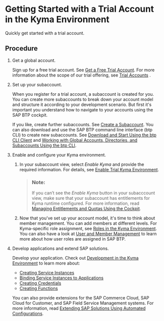 <!-- loioccb83c700e8d4bb8aa545d7307b8b08a -->

# Getting Started with a Trial Account in the Kyma Environment

Quickly get started with a trial account.



<a name="loioccb83c700e8d4bb8aa545d7307b8b08a__steps_uzh_p2d_crb"/>

## Procedure

1.  Get a global account.

    Sign up for a free trial account. See [Get a Free Trial Account](Getting_a_Global_Account_d61c281.md#loio42e7e54590424e65969fced1acd47694). For more information about the scope of our trial offering, see [Trial Accounts](../10-concepts/Trial_Accounts_046f127.md) .

2.  Set up your subaccount.

    When you register for a trial account, a subaccount is created for you. You can create more subaccounts to break down your account model and structure it according to your development scenario. But first it's important you understand how to navigate to your accounts using the SAP BTP cockpit.

    If you like, create further subaccounts. See [Create a Subaccount](../50-administration-and-ops/Create_a_Subaccount_05280a1.md). You can also download and use the SAP BTP command line interface \(btp CLI\) to create new subaccounts. See [Download and Start Using the btp CLI Client](../50-administration-and-ops/Download_and_Start_Using_the_btp_CLI_Client_8a8f17f.md) and [Working with Global Accounts, Directories, and Subaccounts Using the btp CLI](../50-administration-and-ops/Working_with_Global_Accounts,_Directories,_and_Subaccounts_Using_the_btp_CLI_85a683e.md).

3.  Enable and configure your Kyma environment.

    1.  In your subaccount view, select *Enable Kyma* and provide the required information. For details, see [Enable Trial Kyma Environment](Setting_Up_Your_Trial_Account_57074a0.md#loio6313afa84b8940f7963ceec0bb236780).

        > ### Note:  
        > If you can’t see the *Enable Kyma* button in your subacccount view, make sure that your subaccount has entitlements for Kyma runtime configured. For more information, read [Managing Entitlements and Quotas Using the Cockpit](../50-administration-and-ops/Managing_Entitlements_and_Quotas_Using_the_Cockpit_c824874.md).


    1.  Now that you've set up your account model, it's time to think about member management. You can add members at different levels. For Kyma-specific role assignment, see [Roles in the Kyma Environment](../50-administration-and-ops/Roles_in_the_Kyma_Environment_148ae38.md). You can also have a look at [User and Member Management](../10-concepts/User_and_Member_Management_cc1c676.md) to learn more about how user roles are assigned in SAP BTP.


4.  Develop applications and extend SAP solutions.

    Develop your application. Check out [Development in the Kyma Environment](../30-development/Development_in_the_Kyma_Environment_606ec61.md) to learn more about:

    -   [Creating Service Instances](../30-development/Creating_Service_Instances_979735b.md)
    -   [Binding Service Instances to Applications](../30-development/Binding_Service_Instances_to_Applications_d1aa23c.md)
    -   [Creating Credentials](../30-development/Creating_Credentials_945498c.md)
    -   [Creating Functions](../30-development/Creating_Functions_fe4ba5b.md)

    You can also provide extensions for the SAP Commerce Cloud, SAP Cloud for Customer, and SAP Field Service Management systems. For more information, read [Extending SAP Solutions Using Automated Configurations](../40-extensions/Extending_SAP_Solutions_Using_Automated_Configurations_346864d.md).


